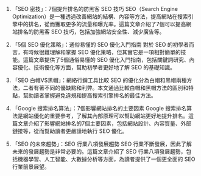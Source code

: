 

1. 「SEO 密技」：7個提升排名的防黑客 SEO 技巧 
SEO（Search Engine Optimization）是一種透過改善網站的結構、內容等方法，提高網站在搜索引擎中的排名，從而獲取更多的流量和曝光率。這篇文章介紹了7個可以提高網站排名的防黑客 SEO 技巧，包括加強網站安全性、減少廣告等。 

2. 「5個 SEO 優化策略」：通俗易懂的 SEO 優化入門指南 
對於 SEO 的初學者而言，有時候很難理解和掌握 SEO 優化策略，但其實它是一項相對簡單的技能。這篇文章提供了5個通俗易懂的 SEO 優化入門指南，包括關鍵詞研究、內容優化、技術優化等方面，幫助初學者更好地了解 SEO 的基礎知識。 

3. 「SEO 白帽VS黑帽」：網絡行銷工具比較 
SEO 的優化分為白帽和黑帽兩種方法，二者有著不同的優缺點和利弊。本文通過比較白帽和黑帽方法的區別和特點，幫助讀者掌握避免違規和提高搜索引擎排名的最佳方法。 

4. 「Google 搜索排名算法」：7個影響網站排名的主要因素 
Google 搜索排名算法是網站優化的重要參考，了解其內部原理可以幫助網站更好地提升排名。這篇文章介紹了影響網站排名的7個主要因素，包括網站設計、內容質量、外部鏈接等，從而幫助讀者更嚴謹地執行 SEO 優化。 

5. 「SEO 的未來趨勢」：SEO 行業八項發展趨勢 
SEO 行業不斷發展，因此了解未來的發展趨勢是非常必要的。這篇文章介紹了 SEO 行業八項發展趨勢，包括機器學習、人工智能、大數據分析等方面，為讀者提供了一個更全面的 SEO 行業前景展望。